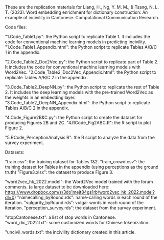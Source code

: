 These are the replication materials for 
Liang, H., Ng, Y. M. M., & Tsang, N. L. T. (2023). Word embedding enrichment for dictionary construction: An example of incivility in Cantonese. Computational Communication Research.

Code files:

"1.Code_Table1.py": the Python script to replicate Table 1. It includes the code for conventional machine learning models in predicting incivility.
"1.Code_Table1_Appendix.html": the Python script to replicate Tables A/B/C 1 in the appendix.

"2.Code_Table2_Doc2Vec.py": the Python script to replicate part of Table 2. It includes the code for conventional machine learning models with Word2Vec. 
"2.Code_Table2_Doc2Vec_Appendix.html": the Python script to replicate Tables A/B/C 2 in the appendix.

"3.Code_Table2_DeepNN.py": the Python script to replicate the rest of Table 2. It includes the deep learning models with the pre-trained Word2Vec as the weights in an embedding layer.
"3.Code_Table2_DeepNN_Appendix.html": the Python script to replicate Tables A/B/C 2 in the appendix.

"4.Code_Figure2B&C.py": the Python script to create the dataset for producing Figures 2B and 2C.
"4.RCode_Fig2ABC.R": the R script to plot Figure 2.

"5.RCode_PerceptionAnalysis.R": the R script to analyze the data from the survey experiment.

Datasets:

"train.csv": the training dataset for Tables 1&2.
"train_crowd.csv": the training dataset for Tables in the appendix (using perceptions as the ground truth)
"Figure3.xlsx": the dataset to produce Figure 3.

"word2vec_hk_2022.model": the Word2Vec model trained with the forum comments. (a large dataset to be downloaded here: https://www.dropbox.com/s/3do1mejt84gs1rb/word2vec_hk_2022.model?dl=0)
"namecalling_byRound.rds": name-calling words in each round of the iteration.
"vulgarity_byRound.rds": vulgar words in each round of the iteration.
"perception_survey.rds": the dataset from the survey experiment.

"stopCantonese.txt": a list of stop words in Cantonese.
"word_dic_2022.txt": some customized words for Chinese tokenization.

"uncivil_words.txt": the incivility dictionary created in this article.
